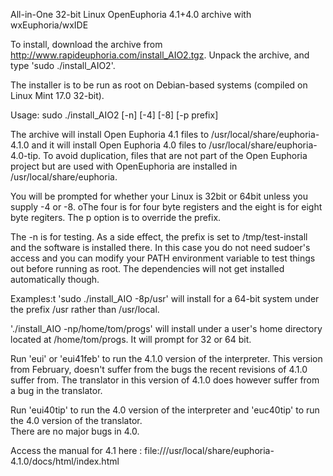 All-in-One 32-bit Linux OpenEuphoria 4.1+4.0 archive with wxEuphoria/wxIDE

To install, download the archive from http://www.rapideuphoria.com/install_AIO2.tgz.  Unpack the archive,
and type 'sudo ./install_AIO2'.

The installer is to be run as root on Debian-based systems (compiled on Linux Mint 17.0 32-bit).
 
Usage: sudo ./install_AIO2 [-n] [-4] [-8] [-p prefix]

The archive will install Open Euphoria 4.1 files to /usr/local/share/euphoria-4.1.0 and 
it will install Open Euphoria 4.0 files to /usr/local/share/euphoria-4.0-tip.  To avoid
duplication, files that are not part of the Open Euphoria project but are used with 
OpenEuphoria are installed in /usr/local/share/euphoria.

You will be prompted for whether your Linux is 32bit or 64bit unless you supply -4 or -8.  oThe
four is for four byte registers and the eight is for eight byte regiters.  The p option is to 
override the prefix.  

The -n is for testing.  As a side effect, the prefix is set to /tmp/test-install and the software
is installed there.  In this case you do not need sudoer's access and you can modify your PATH environment
variable to test things out before running as root.  The dependencies will not get installed automatically though.

Examples:t
'sudo ./install_AIO -8p/usr'
will install for a 64-bit system under the prefix /usr rather than /usr/local.

'./install_AIO -np/home/tom/progs'
will install under a user's home directory located at /home/tom/progs.  It will prompt for 32 or 64 bit.

Run 'eui' or 'eui41feb' to run the 4.1.0 version of the interpreter.  This version from February,
doesn't suffer from the bugs the recent revisions of 4.1.0 suffer from.  The translator in this version of 4.1.0 
does however suffer from a bug in the translator.

Run 'eui40tip' to run the 4.0 version of the interpreter and 'euc40tip' to run the 4.0 version of the translator.  
There are no major bugs in 4.0.	

Access the manual for 4.1 here : file:///usr/local/share/euphoria-4.1.0/docs/html/index.html

